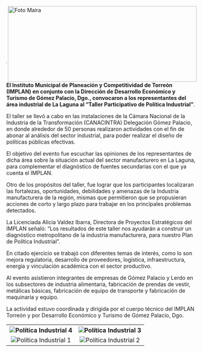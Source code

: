 <p>
   <a title="ir a Otras Publicaciones" href="http://www.trcimplan.gob.mx/autores/maira-ivonne-flores-reyes.html"><img class="img-responsive contenido-imagen" src="../imagenes/128/lic-maira-ivonne-flores-reyes-top5.png" align="right" alt="Foto Maira" width="500" height="200"></a>

</p>

</br></br></br></br></br></br></br></br>

---

**El Instituto Municipal de Planeación y Competitividad de Torreón (IMPLAN) en conjunto con la Dirección de Desarrollo Económico y Turismo de Gómez Palacio, Dgo., convocaron a los representantes del área industrial de La Laguna al “Taller Participativo de Política Industrial”**.

El taller se llevó a cabo en las instalaciones de la Cámara Nacional de la Industria de la Transformación (CANACINTRA) Delegación Gómez Palacio, en donde alrededor de 50 personas realizaron actividades con el fin de abonar al análisis del sector industrial, para poder realizar el diseño de políticas públicas efectivas.

El objetivo del evento fue escuchar las opiniones de los representantes de dicha área sobre la situación actual del sector  manufacturero en La Laguna, para complementar el diagnóstico de fuentes secundarias con el que ya cuenta el IMPLAN.

Otro de los propósitos del taller, fue lograr que los participantes localizaran las fortalezas, oportunidades, debilidades y amenazas de la Industria manufacturera de la región, mismas que permitieron que se propusieran acciones de corto y largo plazo para trabajar en los principales problemas detectados.

La Licenciada Alicia Valdez Ibarra, Directora de Proyectos Estratégicos del IMPLAN señaló: “Los resultados de este taller nos ayudarán a construir un diagnóstico metropolitano de la industria manufacturera, para nuestro Plan de Política Industrial”.

En citado ejercicio se trabajó con diferentes temas de interés, como lo son mejora regulatoria, desarrollo de proveedores, logística, infraestructura, energía y vinculación académica con el sector productivo.

Al evento asistieron integrantes de empresas de Gómez Palacio y Lerdo en los subsectores de industria alimentaria, fabricación de prendas de vestir, metálicas básicas, fabricación de equipo de transporte y fabricación de maquinaria y equipo.

La actividad estuvo coordinada y dirigida por el cuerpo técnico del IMPLAN Torreón y por Desarrollo Económico y Turismo de Gómez Palacio, Dgo.

<table>
   <tr>
      <th><center><img class="img-responsive" src="2019-03-15-taller-participativo-de-politica-industrial/ima01.jpg" alt="Política Industrial 4"></center></th>
      <th><center><img class="img-responsive" src="2019-03-15-taller-participativo-de-politica-industrial/ima04.jpg" alt="Política Industrial 3"></center></th>
   </tr>
   <tr>
      <td><center><img class="img-responsive" src="2019-03-15-taller-participativo-de-politica-industrial/ima02.jpg" alt="Política Industrial 1"></center></td>
      <td><center><img class="img-responsive" src="2019-03-15-taller-participativo-de-politica-industrial/ima03.jpg" alt="Política Industrial 2"></center></td>
   </tr>
</table>

